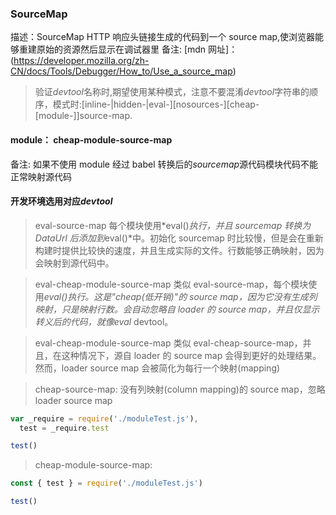 ### SourceMap

描述：SourceMap HTTP 响应头链接生成的代码到一个 source map,使浏览器能够重建原始的资源然后显示在调试器里
备注: [mdn 网址]：(https://developer.mozilla.org/zh-CN/docs/Tools/Debugger/How_to/Use_a_source_map)

> 验证*devtool*名称时,期望使用某种模式，注意不要混淆*devtool*字符串的顺序，模式时:[inline-|hidden-|eval-][nosources-][cheap-[module-]]source-map.

#### module： cheap-module-source-map

备注: 如果不使用 module 经过 babel 转换后的*sourcemap*源代码模块代码不能正常映射源代码

#### 开发环境选用对应*devtool*

> eval-source-map 每个模块使用*eval()*执行，并且 sourcemap 转换为 DataUrl 后添加到*eval()*中。初始化 sourcemap 时比较慢，但是会在重新构建时提供比较快的速度，并且生成实际的文件。行数能够正确映射，因为会映射到源代码中。

> eval-cheap-module-source-map 类似 eval-source-map，每个模块使用*eval()*执行。这是"cheap(低开销)"的 source map，因为它没有生成列映射，只是映射行数。会自动忽略自 loader 的 source map，并且仅显示转义后的代码，就像*eval* devtool。

> eval-cheap-module-source-map 类似 eval-cheap-source-map，并且，在这种情况下，源自 loader 的 source map 会得到更好的处理结果。然而，loader source map 会被简化为每行一个映射(mapping)

> cheap-source-map: 没有列映射(column mapping)的 source map，忽略 loader source map

```javascript
var _require = require('./moduleTest.js'),
  test = _require.test

test()
```

> cheap-module-source-map:

```javascript
const { test } = require('./moduleTest.js')

test()
```
